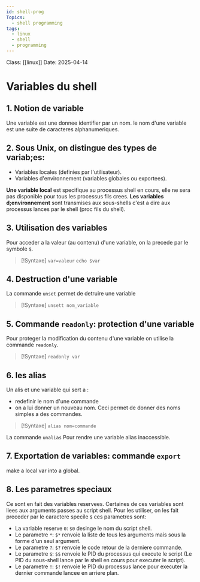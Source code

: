 ```yaml
---
id: shell-prog
Topics:
  - shell programming
tags:
  - linux
  - shell
  - programming
---
```


Class: [[linux]]
Date: 2025-04-14

# Variables du shell

## 1. Notion de variable

Une variable est une donnee identifier par un nom. le nom d'une variable est une suite de caracteres alphanumeriques.

## 2. Sous Unix, on distingue des types de variab;es:

- Variables locales (definies par l'utilisateur).
- Variables d'environnement (variables globales ou exportees).

**Une variable local** est specifique au processus shell en cours, elle ne sera pas disponible pour tous les processus fils crees.
**Les variables d;environnement** sont transmises aux sous-shells c'est a dire aux processus lances par le shell (proc fils du shell).

## 3. Utilisation des variables

Pour acceder a la valeur (au contenu) d'une variable, on la precede par le symbole `$`.

> [!Syntaxe]
> `var=valeur`
> `echo $var`

## 4. Destruction d'une variable

La commande `unset` permet de detruire une variable

> [!Syntaxe]
> `unsett nom_variable`

## 5. Commande `readonly`: protection d'une variable

Pour proteger la modification du contenu d'une variable on utilise la commande `readonly`.

> [!Syntaxe]
> `readonly var`

## 6. les alias

Un alis et une variable qui sert a :
- redefinir le nom d'une commande
- on a lui donner un nouveau nom.
Ceci permet de donner des noms simples a des commandes. 

> [!Syntaxe]
> `alias nom=commande`

La commande `unalias` Pour rendre une variable alias inaccessible.

## 7. Exportation de variables: commande `export`

make a local var into a global.

## 8. Les parametres speciaux

Ce sont en fait des variables reservees. Certaines de ces variables sont liees aux arguments passes au script shell. Pour les utiliser, on les fait preceder par le caractere specile `$` ces parametres sont:

- La variable reserve `0`: `$0` desinge le nom du script shell.
- Le parametre `*`: `$*` renvoie la liste de tous les arguments mais sous la forme d'un seul argument.
- Le parametre `?`: `$?` renvoie le code retour de la derniere commande.
- Le parametre `$`: `$$` renvoie le PID du processus qui execute le script (Le PID du sous-shell lance par le shell en cours pour executer le script).
- Le parametre `!`: `$!` renvoie le PID du processus lance pour executer la dernier commande lancee en arriere plan.